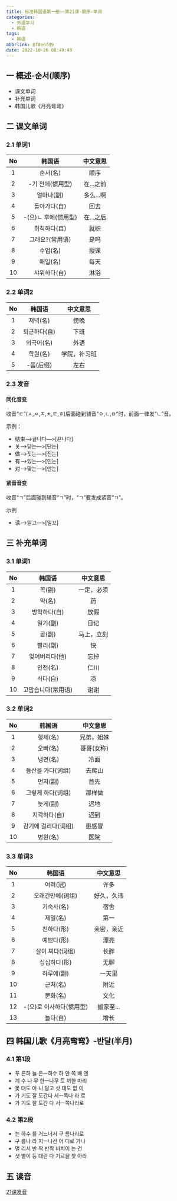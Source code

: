 ```yaml
---
title: 标准韩国语第一册——第21课-顺序-单词
categories:
  - 外语学习
  - 韩语
tags:
  - 韩语
abbrlink: 8f8e6fd9
date: 2022-10-26 08:49:49
---
```

## 一 概述-순서(顺序)

* 课文单词
* 补充单词
* 韩国儿歌《月亮弯弯》

<!--more-->

## 二 课文单词

### 2.1 单词1

|  No  |        韩国语        | 中文意思  |
| :--: | :------------------: | :-------: |
|  1   |       순서(名)       |   顺序    |
|  2   |   -기 전에(惯用型)   | 在...之前 |
|  3   |      얼마나(副)      | 多么...啊 |
|  4   |     돌아가다(自)     |   回去    |
|  5   | -(으)ㄴ 후에(惯用型) | 在...之后 |
|  6   |     취직하다(自)     |   就职    |
|  7   |   그래요?(常用语)    |   是吗    |
|  8   |       수업(名)       |   授课    |
|  9   |       매일(名)       |   每天    |
|  10  |     샤워하다(自)     |   淋浴    |

### 2.2 单词2

|  No  |    韩国语    |   中文意思   |
| :--: | :----------: | :----------: |
|  1   |   저녁(名)   |     傍晚     |
|  2   | 퇴근하다(自) |     下班     |
|  3   |  외국어(名)  |     外语     |
|  4   |   학원(名)   | 学院，补习班 |
|  5   |  -쯤(后缀)   |     左右     |

### 2.3 发音

#### 同化音变

收音“ㄷ”(ㅅ,ㅆ,ㅈ,ㅊ,ㅌ,ㅎ)后面碰到辅音“ㅇ,ㄴ,ㅁ”时，前面一律发“ㄴ”音。

示例：

* 结束—>끝나다—>[끈나다]
* 关—>닫는—>[단는]
* 做—>짓는—>[진는]
* 有—>있는—>[인는]
* 对—>맞는—>[만는]

#### 紧音音变

收音“ㄱ”后面碰到辅音“ㄱ”时，“ㄱ”要发成紧音“ㄲ”。

示例

* 读—>읽고—>[일꼬]

## 三 补充单词

### 3.1 单词1

|  No  |       韩国语       |  中文意思  |
| :--: | :----------------: | :--------: |
|  1   |       꼭(副)       | 一定，必须 |
|  2   |       약(名)       |     药     |
|  3   |    방학하다(自)    |    放假    |
|  4   |      일기(副)      |    日记    |
|  5   |       곧(副)       | 马上，立刻 |
|  6   |      빨리(副)      |     快     |
|  7   |   잊어버리다(他)   |    忘掉    |
|  8   |      인천(名)      |    仁川    |
|  9   |      식다(自)      |     凉     |
|  10  | 고맙습니다(常用语) |    谢谢    |

### 3.2 单词2

|  No  |       韩国语        |  中文意思  |
| :--: | :-----------------: | :--------: |
|  1   |      형제(名)       | 兄弟，姐妹 |
|  2   |      오빠(名)       | 哥哥(女称) |
|  3   |      냉면(名)       |    冷面    |
|  4   |  등산을 가다(词组)  |   去爬山   |
|  5   |      먼저(副)       |    首先    |
|  6   |  그렇게 하다(词组)  |   那样做   |
|  7   |      늦게(副)       |    迟地    |
|  8   |    지각하다(自)     |    迟到    |
|  9   | 감기에 걸리다(词组) |   患感冒   |
|  10  |      병원(名)       |    医院    |

### 3.3 单词3

|  No  |          韩国语          |  中文意思  |
| :--: | :----------------------: | :--------: |
|  1   |         여러(冠)         |    许多    |
|  2   |     오래간만에(词组)     | 好久，久违 |
|  3   |        기숙사(名)        |    宿舍    |
|  4   |         제일(名)         |    第一    |
|  5   |        친하다(形)        | 亲密，亲近 |
|  6   |        예쁘다(形)        |    漂亮    |
|  7   |     살이 찌다(词组)      |    长胖    |
|  8   |       심심하다(形)       |    无聊    |
|  9   |        하루에(副)        |   一天里   |
|  10  |         근처(名)         |    附近    |
|  11  |         문화(名)         |    文化    |
|  12  | -(으)로 이사하다(惯用型) | 搬家至...  |
|  13  |         늘다(自)         |    增长    |

## 四 韩国儿歌《月亮弯弯》-반달(半月)

### 4.1 第1段

* 푸 른하 늘 은ㅡ하수 하 얀 쪽 배 엔
* 계 수 나 무 한ㅡ나무 토 끼한 마리 
* 몿 대도 아 니 달고 삿 대도 없 이
* 가 기도 잘 도간다 서ㅡ쪽나 라 로
* 가 기도 잘 도간 다 서ㅡ쪽나라로

### 4.2 第2段

* 는 하수 를 거느너서 구 름나라로
* 구 름나 라 지ㅡ나선 어 디로 가나
* 멀 리서  반 짝 반짝 비치이 는 건 
* 샛 별이 등 대란 다 기르을 찿 아라

## 五 读音
[21课发音][1]


  
[1]:https://biz.cli.im/Pcview?name=https%3A%2F%2Fbiz.cli.im%2Ftest%2FIW485327%3Fcoding%3DIBJKMX%26qrurl%3Dhttp%253A%252F%252Fqr31.cn%252FIBJKMX%26gtype%3D2&time=1
  